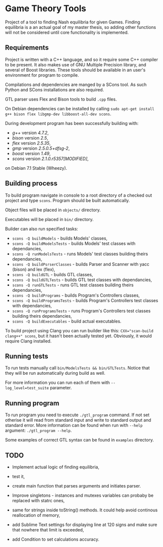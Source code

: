 Game Theory Tools
====

Project of a tool to finding Nash equilibria for given Games. Finding equilibria
is a an actual goal of my master thesis, so adding other functions will not be considered
until core functionality is implemented.

Requirements
----

Project is written with a C++ language, and so it require some C++ compiler to be present.
It also makes use of GNU Multiple Precision library, and several of Boost libraries.
These tools should be available in an user's environment for program to compile.

Compilations and dependencies are manged by a SCons tool. As such Python and SCons
installations are also required.

GTL parser uses Flex and Bison tools to build `.cpp` files.

On Debian dependencies can be installed by calling
`sudo apt-get install g++ bison flex libgmp-dev libboost-all-dev scons`.

During development program has been successfully building with:

* *g++* version *4.7.2*,
* *bison* version *2.5*,
* *flex* version *2.5.35*,
* *gmp* version *2.5.0.5+dfsg-2*,
* *boost* version *1.49*,
* *scons* version *2.1.0.r5357[MODIFIED]*,

on Debian 7.1 Stable (Wheezy).

Building process
----

To build program navigate in console to a root directory of a checked out project
and type `scons`. Program should be built automatically.

Object files will be placed in `objects/` directory.

Executables  will be placed in `bin/` directory.

Builder can also run specified tasks:

* `scons -Q buildModels` - builds Models' classes,
* `scons -Q buildModelsTests` - builds Models' test classes with dependancies,
* `scons -Q runModelsTests` - runs Models' test classes building theirs dependancies,
* `scons -Q buildPsrserClasses` - builds Parser and Scanner with yacc (bison) and lex (flex),
* `scons -Q buildGTL` - builds GTL classes,
* `scons -Q buildGTLTests` - builds GTL test classes with dependancies,
* `scons -Q runGTLTests` - runs GTL test classes building theirs dependancies,
* `scons -Q buildPrograms` - builds Program's Controllers classes,
* `scons -Q buildProgramsTests` - builds Program's Controllers test classes with dependancies,
* `scons -Q runProgramsTests` - runs Program's Controllers test classes building theirs dependancies,
* `scons -Q buildExecutables` - build actual executables.

To build project using Clang you can run builder like this: `CXX="scan-build clang++" scons`,
but it hasn't been actually tested yet. Obviously, it would require Clang installed.

Running tests
----

To run tests manually call `bin/ModelsTests && bin/GTLTests`. Notice that they will be run
automatically during build as well.

For more information you can run each of them with `--log_level=test_suite` parameter.

Running program
----

To run program you need to execute `./gtl_program` command. If not set otherise it will read
from standard input and write to standard output and standard error. More information can be found
when run with `--help` argument: `./gtl_program --help`.

Some examples of correct GTL syntax can be found in `examples` directory.

TODO
----

* Implement actual logic of finding equilibria,
* test it,
* create main function that parses arguments and initiates parser.

* Improve singletons - instances and mutexes variables can probaby be replaced with statrc ones,
* same for strings inside toString() methods. It could help avoid continous reallocation of memory,
* add Sublime Text settings for displaying line at 120 signs and make sure that nowhere that limit
  is exceeded,
* add Condition to set calculations accuracy.
